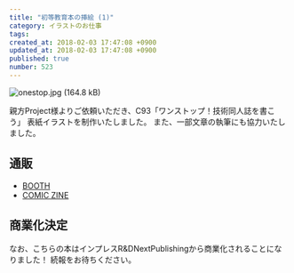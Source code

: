 ```yaml
---
title: "初等教育本の挿絵 (1)"
category: イラストのお仕事
tags: 
created_at: 2018-02-03 17:47:08 +0900
updated_at: 2018-02-03 17:47:08 +0900
published: true
number: 523
---
```


![onestop.jpg (164.8 kB)](https://img.esa.io/uploads/production/attachments/3412/2018/02/03/7092/5298a355-bab2-4619-86a6-60d63f6e7e16.jpg)

親方Project様よりご依頼いただき、C93「ワンストップ！技術同人誌を書こう」
表紙イラストを制作いたしました。
また、一部文章の執筆にも協力いたしました。

## 通販
- [BOOTH](https://booth.pm/ja/items/708196)
- [COMIC ZINE](http://shop.comiczin.jp/products/detail.php?product_id=35101)

## 商業化決定
なお、こちらの本はインプレスR&DNextPublishingから商業化されることになりました！
続報をお待ちください。

